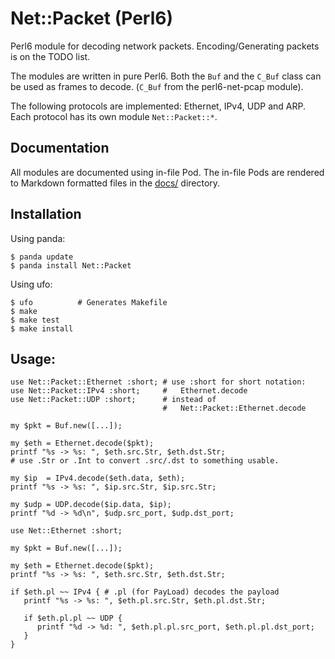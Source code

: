 # Net::Packet (Perl6)

Perl6 module for decoding network packets. Encoding/Generating packets is on the TODO list.

The modules are written in pure Perl6. Both the `Buf` and the `C_Buf` class can be used as frames to decode. (`C_Buf` from the perl6-net-pcap module).

The following protocols are implemented: Ethernet, IPv4, UDP and ARP. Each protocol has its own module `Net::Packet::*`.

## Documentation

All modules are documented using in-file Pod. The in-file Pods are rendered to Markdown formatted files in the [docs/](/docs) directory.

## Installation

Using panda:
```
$ panda update
$ panda install Net::Packet
```

Using ufo:
```
$ ufo          # Generates Makefile
$ make
$ make test
$ make install
```

## Usage:

```
use Net::Packet::Ethernet :short; # use :short for short notation:
use Net::Packet::IPv4 :short;     #   Ethernet.decode
use Net::Packet::UDP :short;      # instead of
                                  #   Net::Packet::Ethernet.decode

my $pkt = Buf.new([...]);

my $eth = Ethernet.decode($pkt);
printf "%s -> %s: ", $eth.src.Str, $eth.dst.Str;
# use .Str or .Int to convert .src/.dst to something usable.

my $ip  = IPv4.decode($eth.data, $eth);
printf "%s -> %s: ", $ip.src.Str, $ip.src.Str;

my $udp = UDP.decode($ip.data, $ip);
printf "%d -> %d\n", $udp.src_port, $udp.dst_port;
```

```
use Net::Ethernet :short;

my $pkt = Buf.new([...]);

my $eth = Ethernet.decode($pkt);
printf "%s -> %s: ", $eth.src.Str, $eth.dst.Str;

if $eth.pl ~~ IPv4 { # .pl (for PayLoad) decodes the payload
   printf "%s -> %s: ", $eth.pl.src.Str, $eth.pl.dst.Str;
      
   if $eth.pl.pl ~~ UDP {
      printf "%d -> %d: ", $eth.pl.pl.src_port, $eth.pl.pl.dst_port;
   }
}
```

